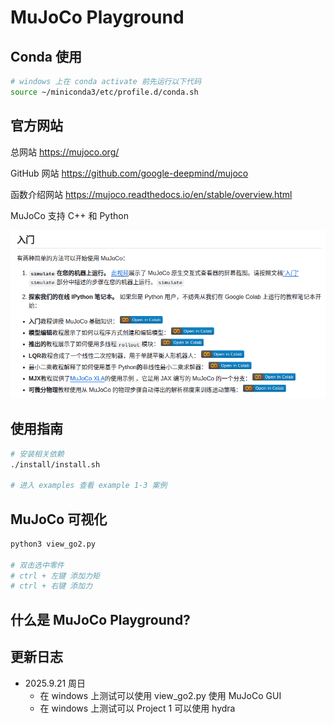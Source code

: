 # MuJoCo Playground

## Conda 使用
```bash
# windows 上在 conda activate 前先运行以下代码
source ~/miniconda3/etc/profile.d/conda.sh
```

## 官方网站

总网站
https://mujoco.org/

GitHub 网站
https://github.com/google-deepmind/mujoco

函数介绍网站
https://mujoco.readthedocs.io/en/stable/overview.html  

MuJoCo 支持 C++ 和 Python

![alt text](image.png)

## 使用指南
```bash
# 安装相关依赖
./install/install.sh

# 进入 examples 查看 example 1-3 案例
```

## MuJoCo 可视化
```bash
python3 view_go2.py

# 双击选中零件
# ctrl + 左键 添加力矩
# ctrl + 右键 添加力
```

## 什么是 MuJoCo Playground?




## 更新日志
- 2025.9.21 周日
  - 在 windows 上测试可以使用 view_go2.py 使用 MuJoCo GUI
  - 在 windows 上测试可以 Project 1 可以使用 hydra 